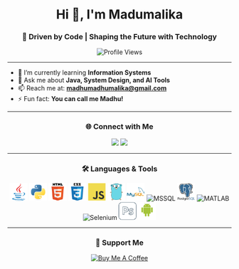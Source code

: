 <h1 align="center">Hi 👋, I'm Madumalika</h1>
<h3 align="center">🚀 Driven by Code | Shaping the Future with Technology</h3>

<p align="center">
  <img src="https://komarev.com/ghpvc/?username=madhumadhumalika&label=Profile%20views&color=0e75b6&style=flat" alt="Profile Views" />
</p>

---

- 🌱 I’m currently learning **Information Systems**
- 💬 Ask me about **Java, System Design, and AI Tools**
- 📫 Reach me at: **madhumadhumalika@gmail.com**
- ⚡ Fun fact: **You can call me Madhu!**

---

<h3 align="center">🌐 Connect with Me</h3>
<p align="center">
  <a href="mailto:madhumadhumalika@gmail.com"><img src="https://img.shields.io/badge/Gmail-D14836?style=for-the-badge&logo=gmail&logoColor=white" /></a>
  <a href="https://www.buymeacoffee.com/madhumadumalika" target="_blank"><img src="https://img.shields.io/badge/Buy Me a Coffee-yellow?style=for-the-badge&logo=buy-me-a-coffee&logoColor=black" /></a>
</p>

---

<h3 align="center">🛠️ Languages & Tools</h3>
<p align="center">
  <img src="https://raw.githubusercontent.com/devicons/devicon/master/icons/java/java-original.svg" alt="Java" width="40" height="40"/>
  <img src="https://raw.githubusercontent.com/devicons/devicon/master/icons/python/python-original.svg" alt="Python" width="40" height="40"/>
  <img src="https://raw.githubusercontent.com/devicons/devicon/master/icons/html5/html5-original-wordmark.svg" alt="HTML5" width="40" height="40"/>
  <img src="https://raw.githubusercontent.com/devicons/devicon/master/icons/css3/css3-original-wordmark.svg" alt="CSS3" width="40" height="40"/>
  <img src="https://raw.githubusercontent.com/devicons/devicon/master/icons/javascript/javascript-original.svg" alt="JavaScript" width="40" height="40"/>
  <img src="https://raw.githubusercontent.com/devicons/devicon/master/icons/go/go-original.svg" alt="Go" width="40" height="40"/>
  <img src="https://raw.githubusercontent.com/devicons/devicon/master/icons/mysql/mysql-original-wordmark.svg" alt="MySQL" width="40" height="40"/>
  <img src="https://www.svgrepo.com/show/303229/microsoft-sql-server-logo.svg" alt="MSSQL" width="40" height="40"/>
  <img src="https://raw.githubusercontent.com/devicons/devicon/master/icons/postgresql/postgresql-original-wordmark.svg" alt="PostgreSQL" width="40" height="40"/>
  <img src="https://upload.wikimedia.org/wikipedia/commons/2/21/Matlab_Logo.png" alt="MATLAB" width="40" height="40"/>
  <img src="https://raw.githubusercontent.com/detain/svg-logos/780f25886640cef088af994181646db2f6b1a3f8/svg/selenium-logo.svg" alt="Selenium" width="40" height="40"/>
  <img src="https://raw.githubusercontent.com/devicons/devicon/master/icons/photoshop/photoshop-line.svg" alt="Photoshop" width="40" height="40"/>
  <img src="https://raw.githubusercontent.com/devicons/devicon/master/icons/android/android-original-wordmark.svg" alt="Android" width="40" height="40"/>
</p>

---

<h3 align="center">💛 Support Me</h3>
<p align="center">
  <a href="https://www.buymeacoffee.com/madhumadumalika">
    <img src="https://cdn.buymeacoffee.com/buttons/v2/default-yellow.png" height="50" width="210" alt="Buy Me A Coffee"/>
  </a>
</p>
